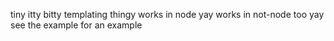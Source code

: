 tiny itty bitty templating thingy
works in node yay
works in not-node too yay
see the example for an example

